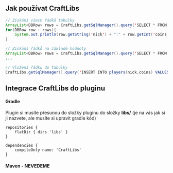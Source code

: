 ## Jak používat CraftLibs

```java
// Získání všech řádků tabulky
ArrayList<DBRow> rows = CraftLibs.getSqlManager().query('SELECT * FROM players');
for(DBRow row : rows){
    System.out.println(row.getString('nick') + ":" + row.getInt('coins'));
}

// Získání řádků na základě hodnoty
ArrayList<DBRow> rows = CraftLibs.getSqlManager().query('SELECT * FROM players WHERE nick=?', "iGniSsak");
...

// Vložení řádku do tabulky
CraftLibs.getSqlManager().query('INSERT INTO players(nick,coins) VALUES(?,?)', "iGniSsak", 5);
```

## Integrace CraftLibs do pluginu

#### Gradle

Plugin si musíte přesunou do složky pluginu do složky **libs/** (je na vás jak si ji nazvete, ale musíte si upravit gradle kód)

```
repositories {
    flatDir { dirs 'libs' }
}

dependencies {
    compileOnly name: 'CraftLibs'
}
```

#### Maven - NEVEDEME
